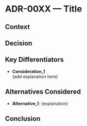 # ADR-00XX — Title
## Context

## Decision

## Key Differentiators

- **Consideration_1**  
  {add explanation here}

## Alternatives Considered
- **Alternative_1**: {explanation}

## Conclusion
